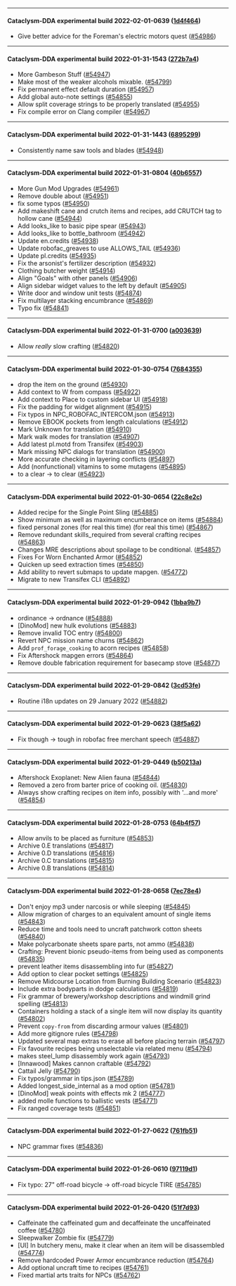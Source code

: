 
---

#### Cataclysm-DDA experimental build 2022-02-01-0639 ([1d4f464](https://github.com/CleverRaven/Cataclysm-DDA/releases/tag/cdda-experimental-2022-02-01-0639))

* Give better advice for the Foreman's electric motors quest ([#54986](https://github.com/CleverRaven/Cataclysm-DDA/pull/54986))

---

#### Cataclysm-DDA experimental build 2022-01-31-1543 ([272b7a4](https://github.com/CleverRaven/Cataclysm-DDA/releases/tag/cdda-experimental-2022-01-31-1543))

* More Gambeson Stuff ([#54947](https://github.com/CleverRaven/Cataclysm-DDA/pull/54947))
* Make most of the weaker alcohols mixable. ([#54799](https://github.com/CleverRaven/Cataclysm-DDA/pull/54799))
* Fix permanent effect default duration ([#54957](https://github.com/CleverRaven/Cataclysm-DDA/pull/54957))
* Add global auto-note settings ([#54855](https://github.com/CleverRaven/Cataclysm-DDA/pull/54855))
* Allow split coverage strings to be properly translated ([#54955](https://github.com/CleverRaven/Cataclysm-DDA/pull/54955))
* Fix compile error on Clang compiler ([#54967](https://github.com/CleverRaven/Cataclysm-DDA/pull/54967))

---

#### Cataclysm-DDA experimental build 2022-01-31-1443 ([6895299](https://github.com/CleverRaven/Cataclysm-DDA/releases/tag/cdda-experimental-2022-01-31-1443))

* Consistently name saw tools and blades ([#54948](https://github.com/CleverRaven/Cataclysm-DDA/pull/54948))

---

#### Cataclysm-DDA experimental build 2022-01-31-0804 ([40b6557](https://github.com/CleverRaven/Cataclysm-DDA/releases/tag/cdda-experimental-2022-01-31-0804))

* More Gun Mod Upgrades ([#54961](https://github.com/CleverRaven/Cataclysm-DDA/pull/54961))
* Remove double about ([#54951](https://github.com/CleverRaven/Cataclysm-DDA/pull/54951))
* fix some typos ([#54950](https://github.com/CleverRaven/Cataclysm-DDA/pull/54950))
* Add makeshift cane and crutch items and recipes, add CRUTCH tag to hollow cane ([#54944](https://github.com/CleverRaven/Cataclysm-DDA/pull/54944))
* Add looks_like to basic pipe spear ([#54943](https://github.com/CleverRaven/Cataclysm-DDA/pull/54943))
* Add looks_like to bottle_bathroom ([#54942](https://github.com/CleverRaven/Cataclysm-DDA/pull/54942))
* Update en.credits ([#54938](https://github.com/CleverRaven/Cataclysm-DDA/pull/54938))
* Update robofac_greaves to use ALLOWS_TAIL ([#54936](https://github.com/CleverRaven/Cataclysm-DDA/pull/54936))
* Update pl.credits ([#54935](https://github.com/CleverRaven/Cataclysm-DDA/pull/54935))
* Fix the arsonist's fertilizer description ([#54932](https://github.com/CleverRaven/Cataclysm-DDA/pull/54932))
* Clothing butcher weight ([#54914](https://github.com/CleverRaven/Cataclysm-DDA/pull/54914))
* Align "Goals" with other panels ([#54906](https://github.com/CleverRaven/Cataclysm-DDA/pull/54906))
* Align sidebar widget values to the left by default ([#54905](https://github.com/CleverRaven/Cataclysm-DDA/pull/54905))
* Write door and window unit tests ([#54874](https://github.com/CleverRaven/Cataclysm-DDA/pull/54874))
* Fix multilayer stacking encumbrance ([#54869](https://github.com/CleverRaven/Cataclysm-DDA/pull/54869))
* Typo fix ([#54841](https://github.com/CleverRaven/Cataclysm-DDA/pull/54841))

---

#### Cataclysm-DDA experimental build 2022-01-31-0700 ([a003639](https://github.com/CleverRaven/Cataclysm-DDA/releases/tag/cdda-experimental-2022-01-31-0700))

* Allow *really* slow crafting ([#54820](https://github.com/CleverRaven/Cataclysm-DDA/pull/54820))

---

#### Cataclysm-DDA experimental build 2022-01-30-0754 ([7684355](https://github.com/CleverRaven/Cataclysm-DDA/releases/tag/cdda-experimental-2022-01-30-0754))

* drop the item on the ground ([#54930](https://github.com/CleverRaven/Cataclysm-DDA/pull/54930))
* Add context to W from compass ([#54922](https://github.com/CleverRaven/Cataclysm-DDA/pull/54922))
* Add context to Place to custom sidebar UI ([#54918](https://github.com/CleverRaven/Cataclysm-DDA/pull/54918))
* Fix the padding for widget alignment ([#54915](https://github.com/CleverRaven/Cataclysm-DDA/pull/54915))
* Fix typos in NPC_ROBOFAC_INTERCOM.json ([#54913](https://github.com/CleverRaven/Cataclysm-DDA/pull/54913))
* Remove EBOOK pockets from length calculations ([#54912](https://github.com/CleverRaven/Cataclysm-DDA/pull/54912))
* Mark Unknown for translation ([#54910](https://github.com/CleverRaven/Cataclysm-DDA/pull/54910))
* Mark walk modes for translation ([#54907](https://github.com/CleverRaven/Cataclysm-DDA/pull/54907))
* Add latest pl.motd from Transifex ([#54903](https://github.com/CleverRaven/Cataclysm-DDA/pull/54903))
* Mark missing NPC dialogs for translation ([#54900](https://github.com/CleverRaven/Cataclysm-DDA/pull/54900))
* More accurate checking in layering conflicts ([#54897](https://github.com/CleverRaven/Cataclysm-DDA/pull/54897))
* Add (nonfunctional) vitamins to some mutagens ([#54895](https://github.com/CleverRaven/Cataclysm-DDA/pull/54895))
* to a clear -> to clear ([#54923](https://github.com/CleverRaven/Cataclysm-DDA/pull/54923))

---

#### Cataclysm-DDA experimental build 2022-01-30-0654 ([22c8e2c](https://github.com/CleverRaven/Cataclysm-DDA/releases/tag/cdda-experimental-2022-01-30-0654))

* Added recipe for the Single Point Sling ([#54885](https://github.com/CleverRaven/Cataclysm-DDA/pull/54885))
* Show minimum as well as maximum encumberance on items ([#54884](https://github.com/CleverRaven/Cataclysm-DDA/pull/54884))
* fixed personal zones (for real this time) (for real this time) ([#54867](https://github.com/CleverRaven/Cataclysm-DDA/pull/54867))
* Remove redundant skills_required from several crafting recipes ([#54863](https://github.com/CleverRaven/Cataclysm-DDA/pull/54863))
* Changes MRE descriptions about spoilage to be conditional. ([#54857](https://github.com/CleverRaven/Cataclysm-DDA/pull/54857))
* Fixes For Worn Enchanted Armor ([#54852](https://github.com/CleverRaven/Cataclysm-DDA/pull/54852))
* Quicken up seed extraction times ([#54850](https://github.com/CleverRaven/Cataclysm-DDA/pull/54850))
* Add ability to revert submaps to update mapgen. ([#54772](https://github.com/CleverRaven/Cataclysm-DDA/pull/54772))
* Migrate to new Transifex CLI ([#54892](https://github.com/CleverRaven/Cataclysm-DDA/pull/54892))

---

#### Cataclysm-DDA experimental build 2022-01-29-0942 ([1bba9b7](https://github.com/CleverRaven/Cataclysm-DDA/releases/tag/cdda-experimental-2022-01-29-0942))

* ordinance -> ordnance ([#54888](https://github.com/CleverRaven/Cataclysm-DDA/pull/54888))
* [DinoMod] new hulk evolutions ([#54883](https://github.com/CleverRaven/Cataclysm-DDA/pull/54883))
* Remove invalid TOC entry ([#54800](https://github.com/CleverRaven/Cataclysm-DDA/pull/54800))
* Revert NPC mission name churns ([#54862](https://github.com/CleverRaven/Cataclysm-DDA/pull/54862))
* Add `prof_forage_cooking` to acorn recipes ([#54858](https://github.com/CleverRaven/Cataclysm-DDA/pull/54858))
* Fix Aftershock mapgen errors ([#54864](https://github.com/CleverRaven/Cataclysm-DDA/pull/54864))
* Remove double fabrication requirement for basecamp stove ([#54877](https://github.com/CleverRaven/Cataclysm-DDA/pull/54877))

---

#### Cataclysm-DDA experimental build 2022-01-29-0842 ([3cd53fe](https://github.com/CleverRaven/Cataclysm-DDA/releases/tag/cdda-experimental-2022-01-29-0842))

* Routine i18n updates on 29 January 2022 ([#54882](https://github.com/CleverRaven/Cataclysm-DDA/pull/54882))

---

#### Cataclysm-DDA experimental build 2022-01-29-0623 ([38f5a62](https://github.com/CleverRaven/Cataclysm-DDA/releases/tag/cdda-experimental-2022-01-29-0623))

* Fix though -> tough in robofac free merchant speech ([#54887](https://github.com/CleverRaven/Cataclysm-DDA/pull/54887))

---

#### Cataclysm-DDA experimental build 2022-01-29-0449 ([b50213a](https://github.com/CleverRaven/Cataclysm-DDA/releases/tag/cdda-experimental-2022-01-29-0449))

* Aftershock Exoplanet: New Alien fauna ([#54844](https://github.com/CleverRaven/Cataclysm-DDA/pull/54844))
* Removed a zero from barter price of cooking oil. ([#54830](https://github.com/CleverRaven/Cataclysm-DDA/pull/54830))
* Always show crafting recipes on item info, possibly with '...and more' ([#54854](https://github.com/CleverRaven/Cataclysm-DDA/pull/54854))

---

#### Cataclysm-DDA experimental build 2022-01-28-0753 ([64b4f57](https://github.com/CleverRaven/Cataclysm-DDA/releases/tag/cdda-experimental-2022-01-28-0753))

* Allow anvils to be placed as furniture ([#54853](https://github.com/CleverRaven/Cataclysm-DDA/pull/54853))
* Archive 0.E translations ([#54817](https://github.com/CleverRaven/Cataclysm-DDA/pull/54817))
* Archive 0.D translations ([#54816](https://github.com/CleverRaven/Cataclysm-DDA/pull/54816))
* Archive 0.C translations ([#54815](https://github.com/CleverRaven/Cataclysm-DDA/pull/54815))
* Archive 0.B translations ([#54814](https://github.com/CleverRaven/Cataclysm-DDA/pull/54814))

---

#### Cataclysm-DDA experimental build 2022-01-28-0658 ([7ec78e4](https://github.com/CleverRaven/Cataclysm-DDA/releases/tag/cdda-experimental-2022-01-28-0658))

* Don't enjoy mp3 under narcosis or while sleeping ([#54845](https://github.com/CleverRaven/Cataclysm-DDA/pull/54845))
* Allow migration of charges to an equivalent amount of single items ([#54843](https://github.com/CleverRaven/Cataclysm-DDA/pull/54843))
* Reduce time and tools need to uncraft patchwork cotton sheets ([#54840](https://github.com/CleverRaven/Cataclysm-DDA/pull/54840))
* Make polycarbonate sheets spare parts, not ammo ([#54838](https://github.com/CleverRaven/Cataclysm-DDA/pull/54838))
* Crafting: Prevent bionic pseudo-items from being used as components ([#54835](https://github.com/CleverRaven/Cataclysm-DDA/pull/54835))
* prevent leather items disassembling into fur ([#54827](https://github.com/CleverRaven/Cataclysm-DDA/pull/54827))
* Add option to clear pocket settings ([#54825](https://github.com/CleverRaven/Cataclysm-DDA/pull/54825))
* Remove Midcourse Location from Burning Building Scenario ([#54823](https://github.com/CleverRaven/Cataclysm-DDA/pull/54823))
* Include extra bodyparts in dodge calculations ([#54819](https://github.com/CleverRaven/Cataclysm-DDA/pull/54819))
* Fix grammar of brewery/workshop descriptions and windmill grind spelling ([#54813](https://github.com/CleverRaven/Cataclysm-DDA/pull/54813))
* Containers holding a stack of a single item will now display its quantity ([#54802](https://github.com/CleverRaven/Cataclysm-DDA/pull/54802))
* Prevent `copy-from` from discarding armour values ([#54801](https://github.com/CleverRaven/Cataclysm-DDA/pull/54801))
* Add more gitignore rules ([#54798](https://github.com/CleverRaven/Cataclysm-DDA/pull/54798))
* Updated several map extras to erase all before placing terrain ([#54797](https://github.com/CleverRaven/Cataclysm-DDA/pull/54797))
* Fix favourite recipes being unselectable via related menu ([#54794](https://github.com/CleverRaven/Cataclysm-DDA/pull/54794))
* makes steel_lump disassembly work again ([#54793](https://github.com/CleverRaven/Cataclysm-DDA/pull/54793))
* [Innawood] Makes cannon craftable ([#54792](https://github.com/CleverRaven/Cataclysm-DDA/pull/54792))
* Cattail Jelly ([#54790](https://github.com/CleverRaven/Cataclysm-DDA/pull/54790))
* Fix typos/grammar in tips.json ([#54789](https://github.com/CleverRaven/Cataclysm-DDA/pull/54789))
* Added longest_side_internal as a mod option ([#54781](https://github.com/CleverRaven/Cataclysm-DDA/pull/54781))
* [DinoMod] weak points with effects mk 2 ([#54777](https://github.com/CleverRaven/Cataclysm-DDA/pull/54777))
* added molle functions to ballistic vests ([#54771](https://github.com/CleverRaven/Cataclysm-DDA/pull/54771))
* Fix ranged coverage tests ([#54851](https://github.com/CleverRaven/Cataclysm-DDA/pull/54851))

---

#### Cataclysm-DDA experimental build 2022-01-27-0622 ([761fb51](https://github.com/CleverRaven/Cataclysm-DDA/releases/tag/cdda-experimental-2022-01-27-0622))

* NPC grammar fixes ([#54836](https://github.com/CleverRaven/Cataclysm-DDA/pull/54836))

---

#### Cataclysm-DDA experimental build 2022-01-26-0610 ([97119d1](https://github.com/CleverRaven/Cataclysm-DDA/releases/tag/cdda-experimental-2022-01-26-0610))

* Fix typo: 27" off-road bicycle -> off-road bicycle TIRE ([#54785](https://github.com/CleverRaven/Cataclysm-DDA/pull/54785))

---

#### Cataclysm-DDA experimental build 2022-01-26-0420 ([51f7d93](https://github.com/CleverRaven/Cataclysm-DDA/releases/tag/cdda-experimental-2022-01-26-0420))

* Caffeinate the caffeinated gum and decaffeinate the uncaffeinated coffee ([#54780](https://github.com/CleverRaven/Cataclysm-DDA/pull/54780))
* Sleepwalker Zombie fix ([#54779](https://github.com/CleverRaven/Cataclysm-DDA/pull/54779))
* [UI] In butchery menu, make it clear when an item will be disassembled ([#54774](https://github.com/CleverRaven/Cataclysm-DDA/pull/54774))
* Remove hardcoded Power Armor encumbrance reduction ([#54764](https://github.com/CleverRaven/Cataclysm-DDA/pull/54764))
* Add optional uncraft time to recipes ([#54761](https://github.com/CleverRaven/Cataclysm-DDA/pull/54761))
* Fixed martial arts traits for NPCs ([#54762](https://github.com/CleverRaven/Cataclysm-DDA/pull/54762))
